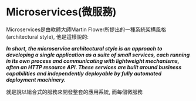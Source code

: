 # Microservices\(微服務\)

Microservices是由軟體大師Martin Flower所提出的一種系統架構風格\(architectural style\), 他是這樣說的:

_**In short, the microservice architectural style is an approach to developing a single application as a suite of small services, each running in its own process and communicating with lightweight mechanisms, often an HTTP resource API. These services are built around business capabilities and independently deployable by fully automated deployment machinery.**_

就是說以組合式的服務來開發整套的應用系統, 而每個微服務

